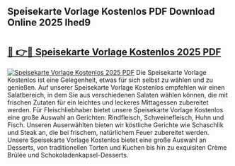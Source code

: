 ## Speisekarte Vorlage Kostenlos PDF Download Online 2025 lhed9

# <h2><a href="http://gce6jf.nevu.top/?p=Speisekarte+Vorlage+Kostenlos">🔗 👉🔴 Speisekarte Vorlage Kostenlos 2025 PDF</a></h2>

[![Speisekarte Vorlage Kostenlos 2025 PDF](https://i.imgur.com/dBaPXMq.png)](http://gce6jf.nevu.top/?p=Speisekarte+Vorlage+Kostenlos)
Die Speisekarte Vorlage Kostenlos ist eine Gelegenheit, etwas für sich selbst zu wählen und zu genießen. Auf unserer Speisekarte Vorlage Kostenlos empfehlen wir einen Salatbereich, in dem Sie aus verschiedenen Salaten wählen können, die mit frischen Zutaten für ein leichtes und leckeres Mittagessen zubereitet werden. Für Fleischliebhaber bietet unsere Speisekarte Vorlage Kostenlos eine große Auswahl an Gerichten: Rindfleisch, Schweinefleisch, Huhn und Fisch. Unseren Auserwählten bieten wir köstliche Gerichte wie Schaschlik und Steak an, die bei frischem, natürlichem Feuer zubereitet werden. Unsere Speisekarte Vorlage Kostenlos bietet eine große Auswahl an Desserts, von traditionellen Torten und Kuchen bis hin zu exquisiten Crème Brûlée und Schokoladenkapsel-Desserts.
